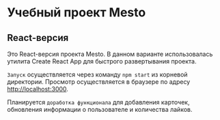# Учебный проект Mesto

## React-версия

Это React-версия проекта Mesto.
В данном варианте использовалась утилита Create React App для быстрого развертывания проекта.

`Запуск` осуществляется через команду `npm start` из корневой директории. Просмотр осуществляется в браузере по адресу [http://localhost:3000](http://localhost:3000).

Планируется `доработка функционала` для добавления карточек, обновления информации о пользователе и количества лайков.
